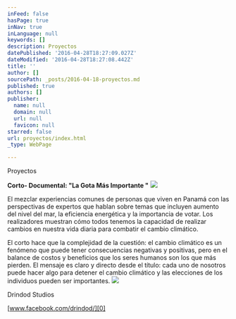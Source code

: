 ```yaml
---
inFeed: false
hasPage: true
inNav: true
inLanguage: null
keywords: []
description: Proyectos
datePublished: '2016-04-28T18:27:09.027Z'
dateModified: '2016-04-28T18:27:08.442Z'
title: ''
author: []
sourcePath: _posts/2016-04-18-proyectos.md
published: true
authors: []
publisher:
  name: null
  domain: null
  url: null
  favicon: null
starred: false
url: proyectos/index.html
_type: WebPage

---
```

Proyectos

**Corto- Documental: "La Gota Más Importante "**
![](https://the-grid-user-content.s3-us-west-2.amazonaws.com/3d3cbd62-624a-456c-8c7a-8e901ec559de.jpg)

El mezclar experiencias comunes de personas que viven en Panamá con las perspectivas de expertos que hablan sobre temas que incluyen aumento del nivel del mar, la eficiencia energética y la importancia de votar. Los realizadores muestran cómo todos tenemos la capacidad de realizar cambios en nuestra vida diaria para combatir el cambio climático.

El corto hace que la complejidad de la cuestión: el cambio climático es un fenómeno que puede tener consecuencias negativas y positivas, pero en el balance de costos y beneficios que los seres humanos son los que más pierden. El mensaje es claro y directo desde el título: cada uno de nosotros puede hacer algo para detener el cambio climático y las elecciones de los individuos pueden ser importantes.
![](https://the-grid-user-content.s3-us-west-2.amazonaws.com/db9ec23c-3f4e-4b97-82f4-0ae0b5f7f2aa.jpg)

  
Drindod Studios

[www.facebook.com/drindod/][0]

[0]: https://www.facebook.com/drindod/